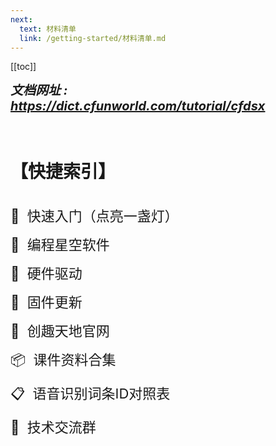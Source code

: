```yaml
---
next:
  text: 材料清单
  link: /getting-started/材料清单.md
---
```


[[toc]]
<br>

***<span style="font-size: 20px">文档网址 : &nbsp;&nbsp; https://dict.cfunworld.com/tutorial/cfdsx</span>***

<br>

# 【快捷索引】

<br>
<a href="https://www.bilibili.com/video/BV1rpziY3E2J/?spm_id_from=333.999.0.0&vd_source=d34a80bae9d64a0c5a0716bd47877802" style="font-size: 22px;text-decoration: none" target="_blank">🔎&nbsp; 快速入门（点亮一盏灯）</a>

<a href="https://cfunworld.com/#/product?id=0" style="font-size: 22px;text-decoration: none" target="_blank">🔎&nbsp; 编程星空软件</a>

<a href="https://dict.cfunworld.com/download/driver/%E5%BC%80%E6%BA%90%E5%A4%A7%E5%B8%88%E5%85%84%E9%A9%B1%E5%8A%A8.html" style="font-size: 22px;text-decoration: none" target="_blank">🔎&nbsp;  硬件驱动</a>

<a href="https://dict.cfunworld.com/download/firmware/%E5%BC%80%E6%BA%90%E5%A4%A7%E5%B8%88%E5%85%84%E5%9B%BA%E4%BB%B6.html" style="font-size: 22px;text-decoration: none" target="_blank">🔎&nbsp;  固件更新</a>

<a href="https://cfunworld.com" style="font-size: 22px;text-decoration: none" target="_blank">🔎&nbsp;  创趣天地官网</a>

<a href="https://drive.weixin.qq.com/s?k=ANgAgQejAFQlkndvPr" style="font-size: 22px;text-decoration: none" target="_blank">📦️&nbsp;  课件资料合集</a>

<a href="https://dict.cfunworld.com/tutorial/cfdsx/others/%E5%88%9B%E8%B6%A3%E5%BC%80%E6%BA%90%E5%A4%A7%E5%B8%88%E5%85%84%E8%AF%AD%E9%9F%B3%E8%AF%86%E5%88%AB%E8%AF%8D%E6%9D%A1ID.xlsx" style="font-size: 22px;text-decoration: none" target="_blank">📋&nbsp;  语音识别词条ID对照表</a>

<a href="https://dict.cfunworld.com/tutorial/cfdsx/getting-started/%E6%9C%8D%E5%8A%A1%E6%94%AF%E6%8C%81.html" style="font-size: 22px;text-decoration: none">🤖&nbsp;  技术交流群</a>
  
 